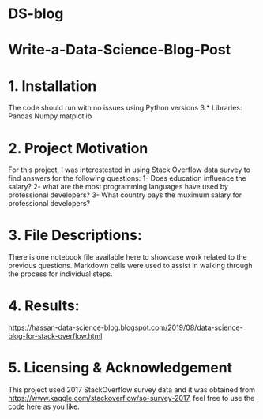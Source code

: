 # DS-blog
# Write-a-Data-Science-Blog-Post

# 1. Installation
The code should run with no issues using Python versions 3.* 
Libraries: 
Pandas
Numpy
matplotlib

# 2. Project Motivation
For this project, I was interestested in using Stack Overflow data survey to find answers for the following questions:
1- Does education influence the salary?
2- what are the most programming languages have used by professional developers?
3- What country pays the muximum salary for professional developers?

# 3. File Descriptions:
There is one notebook file available here to showcase work related to the previous questions. Markdown cells were used to assist in walking through the process for individual steps.

# 4. Results:
https://hassan-data-science-blog.blogspot.com/2019/08/data-science-blog-for-stack-overflow.html

# 5. Licensing & Acknowledgement
This project used 2017 StackOverflow survey data and it was obtained from https://www.kaggle.com/stackoverflow/so-survey-2017, feel free to use the code here as you like.




